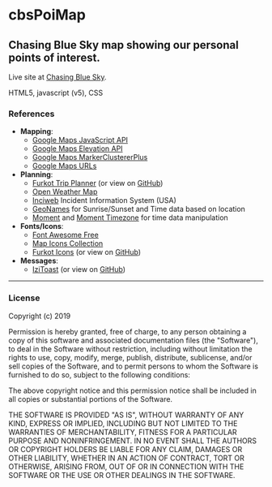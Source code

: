 # cbsPoiMap
<h2>Chasing Blue Sky map showing our personal points of interest. </h2>

Live site at <a href="https://ChasingBlueSky.net/map">Chasing Blue Sky</a>.

HTML5, javascript (v5), CSS

<h3>References</h3> 
<ul>
	<li><b>Mapping</b>:
		<ul>
			<li><a href="https://developers.google.com/maps/documentation/javascript/tutorial">Google Maps JavaScript API</a></li>
			<li><a href="https://developers.google.com/maps/documentation/elevation/start">Google Maps Elevation API</a></li>
			<li><a href="https://github.com/googlemaps/v3-utility-library/tree/master/markerclustererplus">Google Maps MarkerClustererPlus</a></li>
			<li><a href="https://developers.google.com/maps/documentation/urls/guide">Google Maps URLs</a></li>
		</ul>
	</li>  
	<li><b>Planning</b>:
		<ul>
			<li><a href="https://help.furkot.com/widgets/plan-with-furkot-buttons.html">Furkot Trip Planner</a> (or view on <a href="https://github.com/furkot/trip-planner">GitHub</a>)</li>
			<li><a href="https://openweathermap.org/">Open Weather Map</a></li>
			<li><a href="https://inciweb.nwcg.gov/">Inciweb</a> Incident Information System (USA)</li>
			<li><a href="http://www.geonames.org/">GeoNames</a> for Sunrise/Sunset and Time data based on location</li>
			<li><a href="http://momentjs.com/">Moment</a> and <a href="http://momentjs.com/timezone/">Moment Timezone</a> for time data manipulation</li>
		</ul>
	</li>    
	<li><b>Fonts/Icons</b>:
		<ul>
			<li><a href="https://fontawesome.com/icons?d=gallery&m=free">Font Awesome Free</a></li>
			<li><a href="https://mapicons.mapsmarker.com/">Map Icons Collection</a></li>
			<li><a href="https://furkot.github.io/icon-fonts/build/furkot.html">Furkot Icons</a> (or view on <a href="https://github.com/furkot/icon-fonts">GitHub</a>)</li>
		</ul>
	</li>
	<li><b>Messages</b>:
		<ul>
			<li><a href="http://izitoast.marcelodolza.com/">IziToast</a> (or view on <a href="https://github.com/marcelodolza/iziToast">GitHub</a>)</li>
		</ul>
	</li>
</ul>

<hr>
<h3>License</h3>
Copyright (c) 2019

Permission is hereby granted, free of charge, to any person obtaining a copy of this software and associated documentation files (the "Software"), to deal in the Software without restriction, including without limitation the rights to use, copy, modify, merge, publish, distribute, sublicense, and/or sell copies of the Software, and to permit persons to whom the Software is furnished to do so, subject to the following conditions:

The above copyright notice and this permission notice shall be included in all copies or substantial portions of the Software.

THE SOFTWARE IS PROVIDED "AS IS", WITHOUT WARRANTY OF ANY KIND, EXPRESS OR IMPLIED, INCLUDING BUT NOT LIMITED TO THE WARRANTIES OF MERCHANTABILITY, FITNESS FOR A PARTICULAR PURPOSE AND NONINFRINGEMENT. IN NO EVENT SHALL THE AUTHORS OR COPYRIGHT HOLDERS BE LIABLE FOR ANY CLAIM, DAMAGES OR OTHER LIABILITY, WHETHER IN AN ACTION OF CONTRACT, TORT OR OTHERWISE, ARISING FROM, OUT OF OR IN CONNECTION WITH THE SOFTWARE OR THE USE OR OTHER DEALINGS IN THE SOFTWARE.